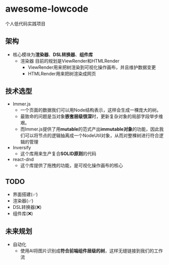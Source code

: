 # awesome-lowcode
个人低代码实践项目
## 架构
* 核心模块为**渲染器**、**DSL转换器**、**组件库**
    * 渲染器
    目前的规划是ViewRender和HTMLRender
        * ViewRender用来把树渲染到可视化操作画布，并且维护数据变更
        * HTMLRender用来把树渲染成网页

## 技术选型
* Immer.js
    * 一个页面的数据我们可以用Node结构表示，这样会生成一棵庞大的树。
    * 最致命的问题是当对象**嵌套层级很深**时，更新复杂对象的局部字段举步维艰。
    * 而Immer.js提供了用**mutable**的范式产出**immutable对象**的功能，因此我们可以将节点的逻辑抽离成一个NodeUtil对象，从而对整棵树进行符合逻辑的管理
* Inversify
    * 这个库用来生产复合**SOLID原则**的代码
* react-dnd
    * 这个库提供了拖拽的功能，是可视化操作画布的核心

## TODO
* 界面搭建(✅)
* 渲染器(✅)
* DSL转换器(❌)
* 组件库(❌)

## 未来规划
* 自动化
    * 使用AI将图片识别成**符合前端组件层级的树**，这样无缝链接到我们的工作流
